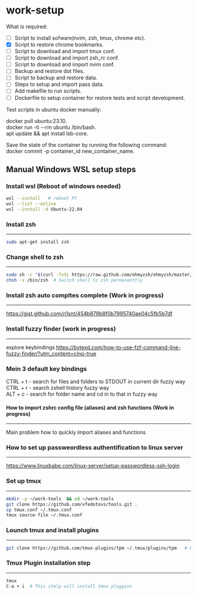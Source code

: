 # work-setup

What is required:   
- [ ] Script to install sofware(nvim, zsh, tmux, chrome etc).   
- [x] Script to restore chrome bookmarks.    
- [ ] Script to download and import tmux conf.    
- [ ] Script to download and import zsh_rc conf.    
- [ ] Script to download and import nvim conf.  
- [ ] Backup and restore dot files.  
- [ ] Script to backup and restore data.  
- [ ] Steps to setup and import pass data.  
- [ ] Add makefile to run scripts.  
- [ ] Dockerfile to setup container for restore tests and script development.  

Test scripts in ubuntu docker manually:      

docker pull ubuntu:23.10.  
docker run -ti --rm ubuntu /bin/bash.  
apt update && apt install lsb-core.  


Save the state of the container by running the following command:   
docker commit -p container_id new_container_name.   


## Manual Windows WSL setup steps   

### Install wsl  (Reboot of windows needed) 
```bash
wsl --install   # reboot PC
wsl --list --online   
wsl --install -d Ubuntu-22.04
```

### Install zsh
---------------
```bash
sudo apt-get install zsh
```

### Change shell to zsh
---------------------
```bash
sudo sh -c "$(curl -fsSL https://raw.github.com/ohmyzsh/ohmyzsh/master/tools/install.sh)"
chsh -s /bin/zsh  # Switch shell to zsh permananttly
```


### Install zsh auto compltes complete (Work in progress)
---------------
https://gist.github.com/n1snt/454b879b8f0b7995740ae04c5fb5b7df

### Install fuzzy finder (work in progress)
-------------------
explore keybindings
https://bytexd.com/how-to-use-fzf-command-line-fuzzy-finder/?utm_content=cmp-true

### Mein 3 default key bindings   
CTRL + t - search for files and folders to STDOUT in current dir fuzzy way   
CTRL + r - search zshell history fuzzy way   
ALT + c - search for folder name and cd in to that in fuzzy way   



#### How to import zshrc config file (aliases) and zsh functions (Work in progress) 
---------------------------------------------------------
Main problem how to quickly import aliases and functions   


### How to set up passweordless authentification to linux server
-----------------------------------
https://www.linuxbabe.com/linux-server/setup-passwordless-ssh-login


### Set up tmux  
---------------
```bash
mkdir -p ~/work-tools  && cd ~/work-tools    
git clone https://github.com/vfedotovs/tools.git .    
cp tmux.conf ~/.tmux.conf   
tmux source-file ~/.tmux.conf   
```

### Lounch tmux and install plugins   
------------------------------------   
```bash  
git clone https://github.com/tmux-plugins/tpm ~/.tmux/plugins/tpm   # Before install tmux plugins clone repo
```

### Tmux Plugin installation step   
----------------------------------  
```bash
tmux   
C-a + i  # This stelp will install tmux pluggins   
```
